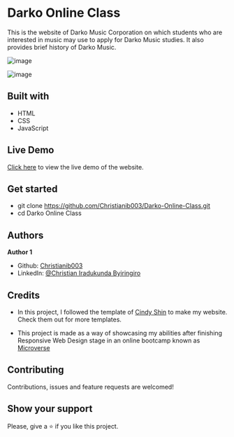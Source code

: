 # Darko Online Class
This is the website of Darko Music Corporation on which students who are interested in music may use to apply for Darko Music studies. It also provides brief history of Darko Music.

![image](https://user-images.githubusercontent.com/91727952/163679669-471de5f7-18c4-47df-9db6-9a914d87bb6f.png)

![image](https://user-images.githubusercontent.com/91727952/163679640-082cf750-c16f-4666-9ea9-f8d0a93a6cae.png)


## Built with
- HTML
- CSS
- JavaScript

## Live Demo
[Click here](https://christianib003.github.io/Darko-Online-Class/) to view the live demo of the website.

## Get started

- git clone https://github.com/Christianib003/Darko-Online-Class.git
- cd Darko Online Class

## Authors
**Author 1**
- Github: [Christianib003](https://github.com/Christianib003)
- LinkedIn: [@Christian Iradukunda Byiringiro](https://www.linkedin.com/in/christian-iradukunda-byiringiro-657598226)

## Credits

- In this project, I followed the template of [Cindy Shin](https://www.behance.net/adagio07) to make my website. Check them out for more templates.

- This project is made as a way of showcasing my abilities after finishing Responsive Web Design stage in an online bootcamp known as [Microverse](https://www.microverse.org/)


## Contributing
Contributions, issues and feature requests are welcomed!

## Show your support
Please, give a ⭐️ if you like this project.
